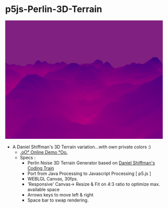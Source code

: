 # p5js-Perlin-3D-Terrain

![3DTerrain](https://github.com/CaptainFurax/p5js-Perlin-3D-Terrain/blob/main/rsc/CPT2204022353-1268x951.png)

+ A Daniel Shiffman's 3D Terrain variation...with own private colors :)
  + [.oO° Online Demo °Oo.](https://captainfurax.github.io/p5js-Perlin-3D-Terrain/)
  + Specs : 
    + Perlin Noise 3D Terrain Generator based on [Daniel Shiffman's Coding Train](https://www.youtube.com/watch?v=IKB1hWWedMk)
    + Port from Java Processing to Javascript Processing [ p5.js ]
    + WEBLGL Canvas, 30fps.
    + 'Responsive' Canvas-> Resize & Fit on 4:3 ratio to optimize max. available space
    + Arrows keys to move left & right
    + Space bar to swap rendering.



